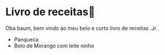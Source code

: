 # Livro de receitas📒 #
Oba baum, bem vindo ao meu belo e curto livro de receitas .Jr .
 - Panqueca
 - Bolo de Morango com leite ninho
